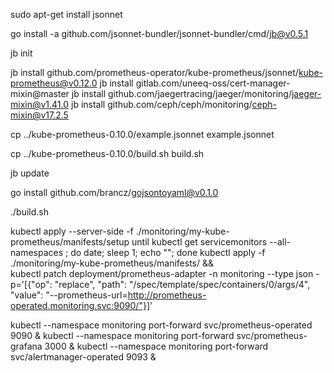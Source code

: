 sudo apt-get install jsonnet

go install -a github.com/jsonnet-bundler/jsonnet-bundler/cmd/jb@v0.5.1

jb init

jb install github.com/prometheus-operator/kube-prometheus/jsonnet/kube-prometheus@v0.12.0
jb install gitlab.com/uneeq-oss/cert-manager-mixin@master
jb install github.com/jaegertracing/jaeger/monitoring/jaeger-mixin@v1.41.0
jb install github.com/ceph/ceph/monitoring/ceph-mixin@v17.2.5

cp ../kube-prometheus-0.10.0/example.jsonnet example.jsonnet

cp ../kube-prometheus-0.10.0/build.sh build.sh

jb update

go install github.com/brancz/gojsontoyaml@v0.1.0

./build.sh

kubectl apply --server-side -f ./monitoring/my-kube-prometheus/manifests/setup
until kubectl get servicemonitors --all-namespaces ; do date; sleep 1; echo ""; done
kubectl apply -f ./monitoring/my-kube-prometheus/manifests/ && \
kubectl patch deployment/prometheus-adapter -n monitoring --type json -p='[{"op": "replace", "path": "/spec/template/spec/containers/0/args/4", "value": "--prometheus-url=http://prometheus-operated.monitoring.svc:9090/"}]'

kubectl --namespace monitoring port-forward svc/prometheus-operated 9090 &
kubectl --namespace monitoring port-forward svc/prometheus-grafana 3000 &
kubectl --namespace monitoring port-forward svc/alertmanager-operated 9093 &